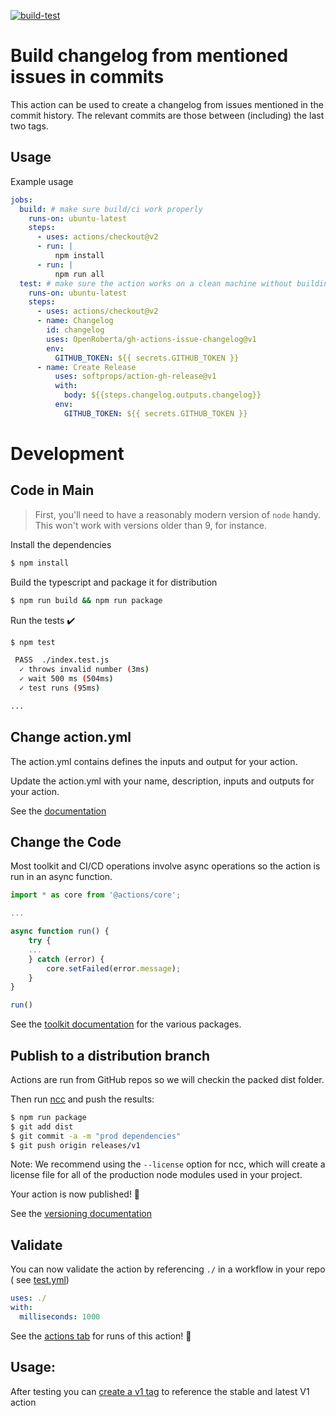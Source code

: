 [![build-test](https://github.com/Openroberta/gh-actions-issue-changelog/actions/workflows/test.yml/badge.svg?branch=main)](https://github.com/OpenRoberta/gh-actions-issue-changelog/actions/workflows/test.yml)

# Build changelog from mentioned issues in commits

This action can be used to create a changelog from issues mentioned in the commit history. The relevant commits are
those between (including) the last two tags.

## Usage

Example usage
```yaml
jobs:
  build: # make sure build/ci work properly
    runs-on: ubuntu-latest
    steps:
      - uses: actions/checkout@v2
      - run: |
          npm install
      - run: |
          npm run all
  test: # make sure the action works on a clean machine without building
    runs-on: ubuntu-latest
    steps:
      - uses: actions/checkout@v2
      - name: Changelog
        id: changelog
        uses: OpenRoberta/gh-actions-issue-changelog@v1
        env:
          GITHUB_TOKEN: ${{ secrets.GITHUB_TOKEN }}
      - name: Create Release
          uses: softprops/action-gh-release@v1
          with:
            body: ${{steps.changelog.outputs.changelog}}
          env:
            GITHUB_TOKEN: ${{ secrets.GITHUB_TOKEN }}
```
# Development 
## Code in Main

> First, you'll need to have a reasonably modern version of `node` handy. This won't work with versions older than 9, for instance.

Install the dependencies

```bash
$ npm install
```

Build the typescript and package it for distribution

```bash
$ npm run build && npm run package
```

Run the tests :heavy_check_mark:

```bash
$ npm test

 PASS  ./index.test.js
  ✓ throws invalid number (3ms)
  ✓ wait 500 ms (504ms)
  ✓ test runs (95ms)

...
```

## Change action.yml

The action.yml contains defines the inputs and output for your action.

Update the action.yml with your name, description, inputs and outputs for your action.

See the [documentation](https://help.github.com/en/articles/metadata-syntax-for-github-actions)

## Change the Code

Most toolkit and CI/CD operations involve async operations so the action is run in an async function.

```javascript
import * as core from '@actions/core';

...

async function run() {
    try {
    ...
    } catch (error) {
        core.setFailed(error.message);
    }
}

run()
```

See the [toolkit documentation](https://github.com/actions/toolkit/blob/master/README.md#packages) for the various
packages.

## Publish to a distribution branch

Actions are run from GitHub repos so we will checkin the packed dist folder.

Then run [ncc](https://github.com/zeit/ncc) and push the results:

```bash
$ npm run package
$ git add dist
$ git commit -a -m "prod dependencies"
$ git push origin releases/v1
```

Note: We recommend using the `--license` option for ncc, which will create a license file for all of the production node
modules used in your project.

Your action is now published! :rocket:

See the [versioning documentation](https://github.com/actions/toolkit/blob/master/docs/action-versioning.md)

## Validate

You can now validate the action by referencing `./` in a workflow in your repo (
see [test.yml](.github/workflows/test.yml))

```yaml
uses: ./
with:
  milliseconds: 1000
```

See the [actions tab](https://github.com/actions/typescript-action/actions) for runs of this action! :rocket:

## Usage:

After testing you can [create a v1 tag](https://github.com/actions/toolkit/blob/master/docs/action-versioning.md) to
reference the stable and latest V1 action
